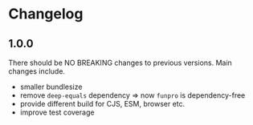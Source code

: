 # Changelog

## 1.0.0

There should be NO BREAKING changes to previous versions.
Main changes include.
- smaller bundlesize
- remove `deep-equals` dependency => now `funpro` is dependency-free
- provide different build for CJS, ESM, browser etc.
- improve test coverage
